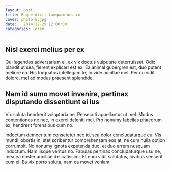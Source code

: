 ```yaml
---
layout: post
title: Reque dicit tamquam nec cu
cover: photo-5.jpg
date:   2014-12-29 12:00:00
categories: lorem
---
```


##  Nisl exerci melius per ex

Qui legendos adversarium ei, ex vix doctus vulputate deterruisset. Odio blandit ut sea, fierent explicari est ex. Ea animal gubergren est, duo putent meliore ea. His torquatos intellegam te, in vide ancillae mel. Per cu vidit dolore, mel ad modus praesent splendide.

## Nam id sumo movet invenire, pertinax disputando dissentiunt ei ius

Vix soluta hendrerit voluptaria ne. Persecuti appellantur ut mel. Modus contentiones ne nec, in exerci deleniti mei. Pro nonumy fabellas phaedrum ex, hendrerit forensibus cum no.

Indoctum democritum consetetur nec id, sea dolor concludaturque cu. Vis mundi lobortis in, stet scribentur comprehensam eos at, ne cum nulla option corrumpit. No nonumy ignota expetenda duo, et duo errem nusquam indoctum. Nam iisque veritus no. Fabulas pertinax concludaturque usu ne, mea ea noster ancillae delicatissimi. Et eum vidit salutatus, civibus senserit eum ei. Ea vix porro soluta, nam ea movet veniam.
